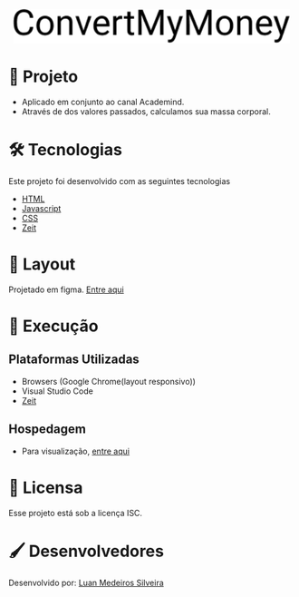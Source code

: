 <p align="center">
  <img width="489" height="60" alt="Design by DevPleno" src="https://github.com/luanmedeirossilveira/convertmymoney/blob/master/public/logo.png">
</p>

# 🔭 Projeto 
* Aplicado em conjunto ao canal Academind.
* Através de dos valores passados, calculamos sua massa corporal.

# 🛠 Tecnologias
Este projeto foi desenvolvido com as seguintes tecnologias
* [HTML](https://www.w3schools.com/html/)
* [Javascript](https://developer.mozilla.org/pt-BR/docs/Web/JavaScript)
* [CSS](https://developer.mozilla.org/pt-BR/docs/Web/CSS)
* [Zeit](https://zeit.co/)

# 🎨 Layout
Projetado em figma. [Entre aqui]()

# 🔩 Execução
## Plataformas Utilizadas
* Browsers (Google Chrome(layout responsivo))
* Visual Studio Code
* [Zeit](https://zeit.co/)

## Hospedagem
* Para visualização, [entre aqui]()

# 📜 Licensa
Esse projeto está sob a licença ISC.

# 🖌 Desenvolvedores
Desenvolvido por: [Luan Medeiros Silveira](https://www.linkedin.com/in/luan-medeiros-silveira-868020141/)
